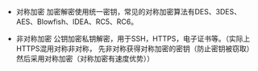 - 对称加密
加密解密使用统一密钥，常见的对称加密算法有DES、3DES、AES、Blowfish、IDEA、RC5、RC6。

- 非对称加密
公钥加密私钥解密，用于SSH，HTTPS，电子证书等。（实际上HTTPS混用对称非对称，
先非对称获得对称加密的密钥（防止密钥被窃取）然后采用对称加密（对称加密有速度优势））
